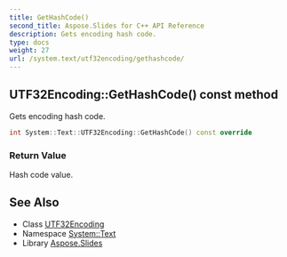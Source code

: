 ```yaml
---
title: GetHashCode()
second_title: Aspose.Slides for C++ API Reference
description: Gets encoding hash code.
type: docs
weight: 27
url: /system.text/utf32encoding/gethashcode/
---
```

## UTF32Encoding::GetHashCode() const method


Gets encoding hash code.

```cpp
int System::Text::UTF32Encoding::GetHashCode() const override
```


### Return Value

Hash code value.

## See Also

* Class [UTF32Encoding](../)
* Namespace [System::Text](../../)
* Library [Aspose.Slides](../../../)